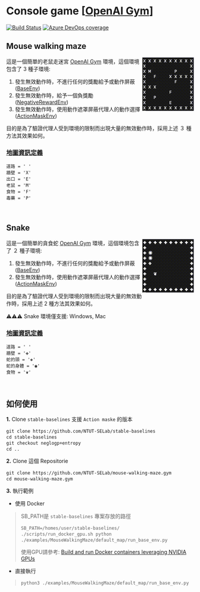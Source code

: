 # Console game [[OpenAI Gym](https://gym.openai.com/)]

[![Build Status](https://dev.azure.com/KennethTang/github/_apis/build/status/NTUT-SELab.ConsoleGame-ActionMask.Gym?branchName=master)](https://dev.azure.com/KennethTang/github/_build/latest?definitionId=4&branchName=master)
[![Azure DevOps coverage](https://img.shields.io/azure-devops/coverage/KennethTang/github/4)](https://dev.azure.com/KennethTang/github/_build/latest?definitionId=4&branchName=master)

## Mouse walking maze
<img src="./img/default_map.gif" align="right"/>

這是一個簡單的老鼠走迷宮 [OpenAI Gym](https://gym.openai.com/) 環境，這個環境包含了 3 種子環境:

1. 發生無效動作時，不進行任何的獎勵給予或動作屏蔽 ([BaseEnv](./env/MouseWalkingMaze/base_env.py))
1. 發生無效動作時，給予一個負獎勵 ([NegativeRewardEnv](./env/MouseWalkingMaze/negative_reward_env.py))
1. 發生無效動作時，使用動作遮罩屏蔽代理人的動作選擇 ([ActionMaskEnv](./env/MouseWalkingMaze/action_mask_env.py))

目的是為了驗證代理人受到環境的限制而出現大量的無效動作時，採用上述 ３ 種方法其效果如何。

### [地圖資訊定義](./env/MouseWalkingMaze/map_define.py)
```
道路 = ' '
牆壁 = 'X'
出口 = 'E'
老鼠 = 'M'
食物 = 'F'
毒藥 = 'P'
```

<br>

## Snake
<img src="./img/Snake.gif" align="right"/>

這是一個簡單的貪食蛇 [OpenAI Gym](https://gym.openai.com/) 環境，這個環境包含了 ２ 種子環境:

1. 發生無效動作時，不進行任何的獎勵給予或動作屏蔽 ([BaseEnv](./env/Snake/base_env.py))
1. 發生無效動作時，使用動作遮罩屏蔽代理人的動作選擇 ([ActionMaskEnv](./env/Snake/action_mask_env.py))

目的是為了驗證代理人受到環境的限制而出現大量的無效動作時，採用上述 2 種方法其效果如何。

⚠️⚠️⚠️ Snake 環境僅支援: Windows, Mac

### [地圖資訊定義](./env/Snake/map_define.py)
```
道路 = ' '
牆壁 = '✤'
蛇的頭 = '❖'
蛇的身體 = '◉'
食物 = '❦'
```

<br/>

## 如何使用

**1.** Clone `stable-baselines` 支援 `Action maske` 的版本
```
git clone https://github.com/NTUT-SELab/stable-baselines
cd stable-baselines
git checkout neglogp+entropy
cd ..
```
**2.** Clone 這個 Repositorie
```
git clone https://github.com/NTUT-SELab/mouse-walking-maze.gym
cd mouse-walking-maze.gym
```

**3.** 執行範例
- 使用 Docker

> SB_PATH是 `stable-baselines` 專案存放的路徑
> ```
> SB_PATH=/homes/user/stable-baselines/ ./scripts/run_docker_gpu.sh python ./examples/MouseWalkingMaze/default_map/run_base_env.py
> ```
> 使用GPU請參考: [Build and run Docker containers leveraging NVIDIA GPUs](https://github.com/NVIDIA/nvidia-docker)

- 直接執行
> ```
> python3 ./examples/MouseWalkingMaze/default_map/run_base_env.py
> ```
